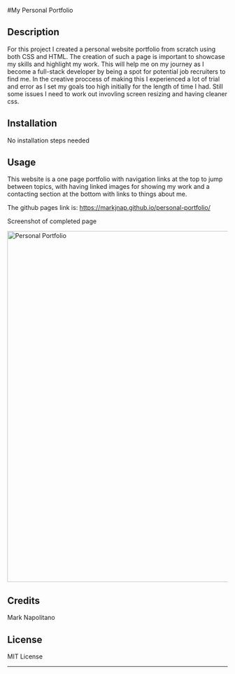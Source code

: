 #My Personal Portfolio

## Description

For this project I created a personal website portfolio from scratch using both CSS and HTML. The creation of such a page is important to showcase my skills and highlight my work. This will help me on my journey as I become a full-stack developer by being a spot for potential job recruiters to find me. In the creative proccess of making this I experienced a lot of trial and error as I set my goals too high initially for the length of time I had. Still some issues I need to work out invovling screen resizing and having cleaner css.

## Installation

No installation steps needed

## Usage

This website is a one page portfolio with navigation links at the top to jump between topics, with having linked images for showing my work and a contacting section at the bottom with links to things about me.

The github pages link is:
https://markjnap.github.io/personal-portfolio/

Screenshot of completed page

[<img src="/assets/images/FILEHERE.png" alt="Personal Portfolio" width="600" height="800"/>](/assets/images/FILEHERE.png)

## Credits

Mark Napolitano

## License

MIT License

---
